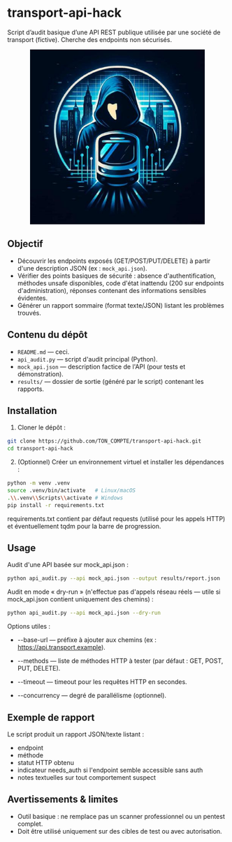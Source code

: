 # transport-api-hack
Script d’audit basique d’une API REST publique utilisée par une société de transport (fictive). Cherche des endpoints non sécurisés.

<p align="center">
  <img src="lucia-rufine-logo.jpg" alt="lucia-rufine" width="400"/>
</p>

## Objectif

- Découvrir les endpoints exposés (GET/POST/PUT/DELETE) à partir d'une description JSON (ex : `mock_api.json`).
- Vérifier des points basiques de sécurité : absence d'authentification, méthodes unsafe disponibles, code d'état inattendu (200 sur endpoints d'administration), réponses contenant des informations sensibles évidentes.
- Générer un rapport sommaire (format texte/JSON) listant les problèmes trouvés.

## Contenu du dépôt

- `README.md` — ceci.
- `api_audit.py` — script d'audit principal (Python).
- `mock_api.json` — description factice de l'API (pour tests et démonstration).
- `results/` — dossier de sortie (généré par le script) contenant les rapports.

## Installation

1. Cloner le dépôt :

```bash
git clone https://github.com/TON_COMPTE/transport-api-hack.git
cd transport-api-hack
```

2. (Optionnel) Créer un environnement virtuel et installer les dépendances :

```bash
python -m venv .venv
source .venv/bin/activate   # Linux/macOS
.\\.venv\\Scripts\\activate # Windows
pip install -r requirements.txt
```

requirements.txt contient par défaut requests (utilisé pour les appels HTTP) et éventuellement tqdm pour la barre de progression.

## Usage

Audit d'une API basée sur mock_api.json :

```bash
python api_audit.py --api mock_api.json --output results/report.json
```

Audit en mode « dry-run » (n'effectue pas d'appels réseau réels — utile si mock_api.json contient uniquement des chemins) :

```bash
python api_audit.py --api mock_api.json --dry-run
```

Options utiles :

- --base-url — préfixe à ajouter aux chemins (ex : https://api.transport.example).

- --methods — liste de méthodes HTTP à tester (par défaut : GET, POST, PUT, DELETE).

- --timeout — timeout pour les requêtes HTTP en secondes.

- --concurrency — degré de parallélisme (optionnel).

## Exemple de rapport

Le script produit un rapport JSON/texte listant :

- endpoint
- méthode
- statut HTTP obtenu
- indicateur needs_auth si l'endpoint semble accessible sans auth
- notes textuelles sur tout comportement suspect

## Avertissements & limites

- Outil basique : ne remplace pas un scanner professionnel ou un pentest complet.
- Doit être utilisé uniquement sur des cibles de test ou avec autorisation.
